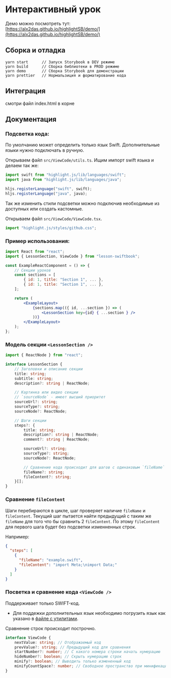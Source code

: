 # Интерактивный урок

Демо можно посмотреть тут: [https://alx2das.github.io/highlightSB/demo/](https://alx2das.github.io/highlightSB/demo/)

## Сборка и отладка

```cli
yarn start      // Запуск Storybook в DEV режиме
yarn build      // Сборка библиотеки в PROD режиме
yarn demo       // Сборка Storybook для демонстрации
yarn prettier   // Нормальзиция и форматирование кода
```

## Интеграция
смотри файл index.html в корне

## Документация

### Подсветка кода:
По умолчанию может определить только язык Swift. Дополнительные языки нужно подключать в ручную.

Открываем файл `src/ViewCode/utils.ts`. Ищим импорт swift языка и делаем так же:

```js
import swift from "highlight.js/lib/languages/swift";
import java from "highlight.js/lib/languages/java";

hljs.registerLanguage("swift", swift);
hljs.registerLanguage("java", java);
```

Так же изменить стили подсветки можно подключив необходимые из доступных или создать кастомные.

Открываем файл `src/ViewCode/ViewCode.tsx`.

```js
import "highlight.js/styles/github.css";
```



### Пример использования:

```jsx
import React from "react";
import { LessonSection, ViewCode } from "lesson-swiftbook";

const ExampleReactComponent = () => {
    // Секции уроков
    const sections = [
        { id: 1, title: "Section 1", ... },
        { id: 1, title: "Section 1", ... },
    ];

    return (
        <ExampleLayout>
            {sections.map(({ id, ...section }) => (
                <LessonSection key={id} { ...section } />
            ))}
        </ExampleLayout>
    );
};
```

### Модель секции `<LessonSection />`

```typescript
import { ReactNode } from "react";

interface LessonSection {
    // Заголовки и описание секции
    title: string;
    subtitle: string;
    description?: string | ReactNode;

    // Картинка или видео секции
    // `sourceNode` - имеет высший приоритет
    sourceUrl?: string;
    sourceType?: string;
    sourceNode?: ReactNode;

    // Шаги секции
    steps?: {
        title: string;
        description?: string | ReactNode;
        comment?: string | ReactNode;

        sourceUrl?: string;
        sourceType?: string;
        sourceNode?: ReactNode;

        // Сравнение кода происходит для шагов с одинаковым `fileName`
        fileName?: string;
        fileContent?: string;
    }[];
}
```

### Сравнение `fileContent`

Шаги перебираются в цикле, шаг проверяет наличие `fileName` и `fileContent`.
Текущий шаг пытается найти предыдущий с таким же `fileName` для того что бы сравнить 2 `fileContent`.
По этому `fileContent` для первого шага будет без подсветки изменненных строк.

Например:

```json
{
  "steps": [
    {
      "fileName": "example.swift",
      "fileContent": "import Meta;\nimport Data;"
    }
  ]
}
```

### Посветка и сравнение кода `<ViewCode />`

Поддерживает только SWIFT-код.

- Для поддежки дополнительных язык необходимо погрузить язык как указано в [файле с утилитами](https://github.com/alx2das/highlightSB/blob/main/src/ViewCode/utils.ts#L59).

Сравнение строк происходит построчно.

```typescript
interface ViewCode {
    nextValue: string; // Отображаемый код
    prevValue?: string; // Предыдущий код для сравнения
    startNumber?: number; // С какого номера строки начать нумерацию
    hideNumber?: boolean; // Скрыть нумерацию строк
    minify?: boolean; // Выводить только измененный код
    minifyCountSpace?: number; // Свободное пространство при минификации
}
```
